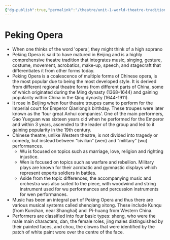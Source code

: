 ```yaml
---
{"dg-publish":true,"permalink":"/theatre/unit-1-world-theatre-traditions/peking-opera-presentation-narrative/","dgHomeLink":true,"dgPassFrontmatter":false,"dgShowLocalGraph":true}
---
```


# Peking Opera
- When one thinks of the word 'opera', they might think of a high soprano 
- Peking Opera is said to have matured in Beijing and is a highly comprehensive theatre tradition that integrates music, singing, gesture, costume, movement, acrobatics, make-up, speech, and stagecraft that differentiates it from other forms today. 
- Peking Opera is a coalescence of multiple forms of Chinese opera, is the most popular due to being the most developed style. It is derived from different regional theatre forms from different parts of China, some of which originated during the Ming dynasty (1368–1644) and gaining popularity within China in the Qing dynasty (1644-1911).  
- It rose in Beijing when four theatre troupes came to perform for the Imperial court for Emperor Qianlong’s birthday. These troupes were later known as the ‘four great Anhui companies’. One of the main performers, Gao Yueguan was sixteen years old when he performed for the Emperor and within 3 years, ascended to the leader of the group and led to it gaining popularity in the 19th century.
-   Chinese theatre, unlike Western theatre, is not divided into tragedy or comedy, but instead between “civilian” (wen) and “military” (wu) performances.
	-   Wu is focused on topics such as marriage, love, religion and righting injustice.
	-   Wen is focused on topics such as warfare and rebellion. Military plays are known for their acrobatic and gymnastic displays which represent experts soldiers in battles.
	-   Aside from the topic differences, the accompanying music and orchestra was also suited to the piece, with woodwind and string instrument used for wu performances and percussion instruments for wen performances.
-   Music has been an integral part of Peking Opera and thus there are various musical systems called shenqiang xitong. These include Kunqu (from Kunshan, near Shanghai) and  Pi-huang from Western China. 
-   Performers are classified into four basic types: sheng, who were the male main characters, dan, the female roles, jing males distinguished by their painted faces, and chou, the clowns that were identified by the patch of white paint wore over the centre of the face.
    